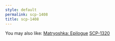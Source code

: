 ```yaml
---
style: default
permalink: scp-1408
title: scp-1408
---
```

You may also like:
[Matryoshka: Epilogue](http://scp-wiki.net/matryoshka-epilogue)
[SCP-1320](http://scp-wiki.net/scp-1320)